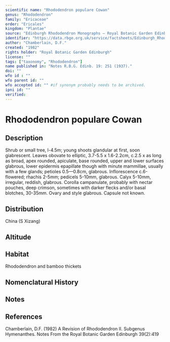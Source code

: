 ```yaml
---
scientific name: "Rhododendron populare Cowan"
genus: "Rhododendron"
family: "Ericaceae"
order: "Ericales"
kingdom: "Plantae"
source: "Edinburgh Rhododendron Monographs – Royal Botanic Garden Edinburgh"
identifier: "https://data.rbge.org.uk/service/factsheets/Edinburgh_Rhododendron_Monographs.xhtml"
author: "Chamberlain, D.F."
created: "1982"
rights holder: "Royal Botanic Garden Edinburgh"
license: ""
tags: ["taxonomy", "Rhododendron"]
name published in: "Notes R.B.G. Edinb. 19: 251 (1937)."
doi: ""
wfo id : ""
wfo parent id: ""
wfo accepted id: "" #if synonym probably needs to be archived.                      
ipni id: ""
verified:
---
```


                       

# Rhododendron populare Cowan

## Description
Shrub or small tree, l-4.5m; young shoots glandular at first, soon giabrescent. Leaves obovate to elliptic, 3.7-5.5 x 1.6-2.2cm, c.2.5 x as long as broad, apex rounded, apiculate, base rounded, upper and lower surfaces glabrous, lower epidermis epapillate though with minute mammillae, usually with a few glands; petioles 0.5—0.8cm, glabrous. Inflorescence c.6-flowered; rhachis 2-5mm; pedicels 5-10mm, glabrous. Calyx 5-10mm, irregular, reddish, glabrous. Corolla campanulate, probably with nectar pouches, deep crimson, sometimes with darker flecks and/or basal blotches, 30-35mm. Ovary and style glabrous. Capsule not known.

## Distribution
China (S Xizang)

## Altitude


## Habitat
Rhododendron and bamboo thickets

## Nomenclatural History

                       
## Notes


## References

Chamberlain, D.F. (1982) A Revision of Rhododendron II. Subgenus Hymenanthes. Notes From the Royal Botanic Garden Edinburgh 39(2):419
